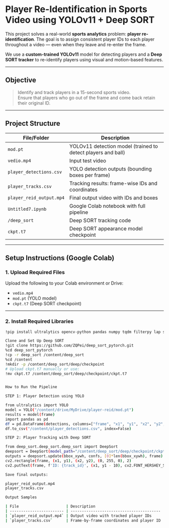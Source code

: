 # Player Re-Identification in Sports Video using YOLOv11 + Deep SORT

This project solves a real-world **sports analytics** problem: **player re-identification**. The goal is to assign consistent player IDs to each player throughout a video — even when they leave and re-enter the frame.

We use a **custom-trained YOLOv11** model for detecting players and a **Deep SORT tracker** to re-identify players using visual and motion-based features.

---

##  Objective

> Identify and track players in a 15-second sports video.  
> Ensure that players who go out of the frame and come back retain their original ID.

---

##  Project Structure

| File/Folder | Description |
|-------------|-------------|
| `mod.pt` | YOLOv11 detection model (trained to detect players and ball) |
| `vedio.mp4` | Input test video |
| `player_detections.csv` | YOLO detection outputs (bounding boxes per frame) |
| `player_tracks.csv` | Tracking results: frame-wise IDs and coordinates |
| `player_reid_output.mp4` | Final output video with IDs and boxes |
| `Untitled7.ipynb` | Google Colab notebook with full pipeline |
| `/deep_sort` | Deep SORT tracking code |
| `ckpt.t7` | Deep SORT appearance model checkpoint |

---

##  Setup Instructions (Google Colab)

### 1. Upload Required Files

Upload the following to your Colab environment or Drive:
- `vedio.mp4`
- `mod.pt` (YOLO model)
- `ckpt.t7` (Deep SORT checkpoint)

---

### 2. Install Required Libraries

```bash
!pip install ultralytics opencv-python pandas numpy tqdm filterpy lap scikit-image

Clone and Set Up Deep SORT
!git clone https://github.com/ZQPei/deep_sort_pytorch.git
%cd deep_sort_pytorch
!cp -r deep_sort /content/deep_sort
%cd /content
!mkdir -p /content/deep_sort/deep/checkpoint
# Upload ckpt.t7 manually or use:
!mv ckpt.t7 /content/deep_sort/deep/checkpoint/ckpt.t7


How to Run the Pipeline

STEP 1: Player Detection using YOLO

from ultralytics import YOLO
model = YOLO("/content/drive/MyDrive/player-reid/mod.pt")
results = model(frame)  
import pandas as pd
df = pd.DataFrame(detections, columns=["frame", "x1", "y1", "x2", "y2", "confidence"])
df.to_csv("/content/player_detections.csv", index=False)

STEP 2: Player Tracking with Deep SORT

from deep_sort.deep_sort.deep_sort import DeepSort
deepsort = DeepSort(model_path="/content/deep_sort/deep/checkpoint/ckpt.t7")
outputs = deepsort.update(bbox_xywh, confs, [0]*len(bbox_xywh), frame)
cv2.rectangle(frame, (x1, y1), (x2, y2), (0, 255, 0), 2)
cv2.putText(frame, f'ID: {track_id}', (x1, y1 - 10), cv2.FONT_HERSHEY_SIMPLEX, 0.6, (0, 255, 0), 2)

Save final outputs:

player_reid_output.mp4   
player_tracks.csv        

Output Samples

| File                     | Description                              |
| ------------------------ | ---------------------------------------- |
| `player_reid_output.mp4` | Output video with tracked player IDs     |
| `player_tracks.csv`      | Frame-by-frame coordinates and player ID |

